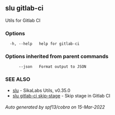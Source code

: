 ## slu gitlab-ci

Utils for Gitlab CI

### Options

```
  -h, --help   help for gitlab-ci
```

### Options inherited from parent commands

```
      --json   Format output to JSON
```

### SEE ALSO

* [slu](slu.md)	 - SikaLabs Utils, v0.35.0
* [slu gitlab-ci skip-stage](slu_gitlab-ci_skip-stage.md)	 - Skip stage in Gitlab CI

###### Auto generated by spf13/cobra on 15-Mar-2022
